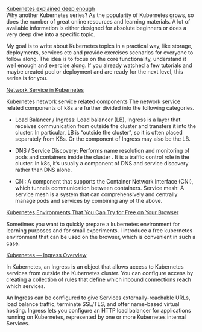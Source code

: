 [Kubernetes explained deep enough](https://itnext.io/kubernetes-explained-deep-enough-1ea2c6821501)<br>
Why another Kubernetes series?
As the popularity of Kubernetes grows, so does the number of great online resources and learning materials. A lot of available information is either designed for absolute beginners or does a very deep dive into a specific topic.<br>

My goal is to write about Kubernetes topics in a practical way, like storage, deployments, services etc and provide exercises scenarios for everyone to follow along. The idea is to focus on the core functionality, understand it well enough and exercise along. If you already watched a few tutorials and maybe created pod or deployment and are ready for the next level, this series is for you.

[Network Service in Kubernetes](https://iceburn.medium.com/network-service-in-kubernetes-a57ef808527)

Kubernetes network service related components
The network service related components of k8s are further divided into the following categories.
- Load Balancer / Ingress: Load balancer (LB), Ingress is a layer that receives communication from outside the cluster and transfers it into the cluster. In particular, LB is “outside the cluster”, so it is often placed separately from K8s. Or the component of Ingress may also be the LB.

- DNS / Service Discovery: Performs name resolution and monitoring of pods and containers inside the cluster . It is a traffic control role in the cluster. In k8s, it’s usually a component of DNS and service discovery rather than DNS alone.

- CNI: A component that supports the Container Network Interface (CNI), which tunnels communication between containers.
Service mesh: A service mesh is a system that can comprehensively and centrally manage pods and services by combining any of the above.

[Kubernetes Environments That You Can Try for Free on Your Browser](https://iceburn.medium.com/kubernetes-environments-that-you-can-try-for-free-on-your-browser-43673d5edf08)

Sometimes you want to quickly prepare a kubernetes environment for learning purposes and for small experiments. I introduce a free kubernetes environment that can be used on the browser, which is convenient in such a case.

[Kubernetes — Ingress Overview
](https://medium.com/devops-mojo/kubernetes-ingress-overview-what-is-kubernetes-ingress-introduction-to-k8s-ingress-b0f81525ffe2)

In Kubernetes, an Ingress is an object that allows access to Kubernetes services from outside the Kubernetes cluster. You can configure access by creating a collection of rules that define which inbound connections reach which services.

An Ingress can be configured to give Services externally-reachable URLs, load balance traffic, terminate SSL/TLS, and offer name-based virtual hosting. Ingress lets you configure an HTTP load balancer for applications running on Kubernetes, represented by one or more Kubernetes internal Services.

